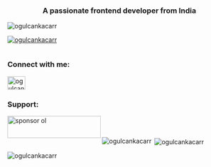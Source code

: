 <h3 align="center">A passionate frontend developer from India</h3>

<p align="left"> <img src="https://komarev.com/ghpvc/?username=ogulcankacarr&label=Profile%20views&color=0e75b6&style=flat" alt="ogulcankacarr" /> </p>

<p align="left"> <a href="https://github.com/ryo-ma/github-profile-trophy"><img src="https://github-profile-trophy.vercel.app/?username=ogulcankacarr" alt="ogulcankacarr" /></a> </p>

<p align="left"> <a href="https://twitter.com/" target="blank"><img src="https://img.shields.io/twitter/follow/?logo=twitter&style=for-the-badge" alt="" /></a> </p>

<h3 align="left">Connect with me:</h3>
<p align="left">
<a href="https://instagram.com/ogulcan_kcr" target="blank"><img align="center" src="https://raw.githubusercontent.com/rahuldkjain/github-profile-readme-generator/master/src/images/icons/Social/instagram.svg" alt="ogulcan_kcr" height="30" width="40" /></a>
</p>

<h3 align="left">Support:</h3>
<p><a href="https://www.buymeacoffee.com/sponsor ol"> <img align="left" src="https://cdn.buymeacoffee.com/buttons/v2/default-yellow.png" height="50" width="210" alt="sponsor ol" /></a></p><br><br>

<p><img align="left" src="https://github-readme-stats.vercel.app/api/top-langs?username=ogulcankacarr&show_icons=true&locale=en&layout=compact" alt="ogulcankacarr" /></p>

<p>&nbsp;<img align="center" src="https://github-readme-stats.vercel.app/api?username=ogulcankacarr&show_icons=true&locale=en" alt="ogulcankacarr" /></p>

<p><img align="center" src="https://github-readme-streak-stats.herokuapp.com/?user=ogulcankacarr&" alt="ogulcankacarr" /></p>
